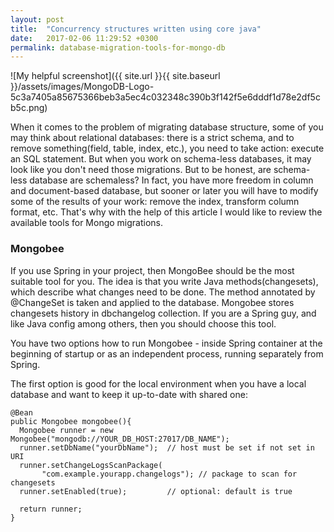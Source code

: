 ```yaml
---
layout: post
title:  "Concurrency structures written using core java"
date:   2017-02-06 11:29:52 +0300
permalink: database-migration-tools-for-mongo-db
---
```

![My helpful screenshot]({{ site.url }}{{ site.baseurl }}/assets/images/MongoDB-Logo-5c3a7405a85675366beb3a5ec4c032348c390b3f142f5e6dddf1d78e2df5cb5c.png)

When it comes to the problem of migrating database structure, some of you may think about relational databases: there is a strict schema, and to remove something(field, table, index, etc.), you need to take action: execute an SQL statement. But when you work on schema-less databases, it may look like you don't need those migrations. But to be honest, are schema-less database are schemaless? In fact, you have more freedom in column and document-based database, but sooner or later you will have to modify some of the results of your work: remove the index, transform column format, etc. That's why with the help of this article I would like to review the available tools for Mongo migrations.

### Mongobee

If you use Spring in your project, then MongoBee should be the most suitable tool for you. The idea is that you write Java methods(changesets), which describe what changes need to be done. The method annotated by @ChangeSet is taken and applied to the database. Mongobee stores changesets history in dbchangelog collection. If you are a Spring guy, and like Java config among others, then you should choose this tool.

You have two options how to run Mongobee - inside Spring container at the beginning of startup or as an independent process, running separately from Spring.

The first option is good for the local environment when you have a local database and want to keep it up-to-date with shared one:

```
@Bean
public Mongobee mongobee(){  
  Mongobee runner = new Mongobee("mongodb://YOUR_DB_HOST:27017/DB_NAME");
  runner.setDbName("yourDbName");  // host must be set if not set in URI
  runner.setChangeLogsScanPackage(
       "com.example.yourapp.changelogs"); // package to scan for changesets
  runner.setEnabled(true);         // optional: default is true

  return runner;
}
```